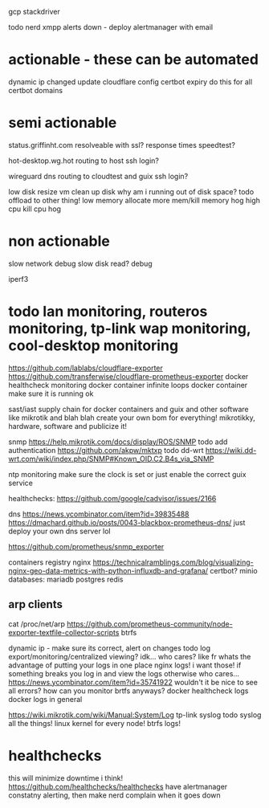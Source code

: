 gcp stackdriver




todo nerd xmpp alerts down - deploy alertmanager with email

# actionable - these can be automated
dynamic ip changed
    update cloudflare config
certbot expiry
    do this for all certbot domains

# semi actionable
status.griffinht.com
    resolveable with ssl?
    response times
    speedtest?

hot-desktop.wg.hot
    routing to host
    ssh login?

wireguard
    dns
    routing to cloudtest and guix
        ssh login?

low disk
    resize vm
    clean up disk
    why am i running out of disk space? todo offload to other thing!
low memory
    allocate more mem/kill memory hog
high cpu
    kill cpu hog

# non actionable
slow network
    debug
slow disk read?
    debug






iperf3

# todo lan monitoring, routeros monitoring, tp-link wap monitoring, cool-desktop monitoring
https://github.com/lablabs/cloudflare-exporter
https://github.com/transferwise/cloudflare-prometheus-exporter
docker healthcheck monitoring
docker container infinite loops
docker container make sure it is running ok

sast/iast supply chain for docker containers and guix and other software like mikrotik and blah blah
create your own bom for everything! mikrotikky, hardware, software and publicize it!

snmp
    https://help.mikrotik.com/docs/display/ROS/SNMP
        todo add authentication
    https://github.com/akpw/mktxp
    todo dd-wrt
        https://wiki.dd-wrt.com/wiki/index.php/SNMP#Known_OID.C2.B4s_via_SNMP

ntp monitoring make sure the clock is set
    or just enable the correct guix service

healthchecks:
    https://github.com/google/cadvisor/issues/2166

dns https://news.ycombinator.com/item?id=39835488
    https://dmachard.github.io/posts/0043-blackbox-prometheus-dns/
    just deploy your own dns server lol



https://github.com/prometheus/snmp_exporter

containers
    registry
    nginx
        https://technicalramblings.com/blog/visualizing-nginx-geo-data-metrics-with-python-influxdb-and-grafana/
    certbot?
    minio
    databases:
        mariadb
        postgres
        redis

## arp clients
cat /proc/net/arp
https://github.com/prometheus-community/node-exporter-textfile-collector-scripts
    btrfs

dynamic ip - make sure its correct, alert on changes
todo log export/monitoring/centralized viewing? idk... who cares? like fr whats the advantage of putting your logs in one place
    nginx logs! i want those!
    if something breaks you log in and view the logs
    otherwise who cares...
https://news.ycombinator.com/item?id=35741922
wouldn't it be nice to see all errors? how can you monitor brtfs anyways?
docker healthcheck logs
docker logs in general

https://wiki.mikrotik.com/wiki/Manual:System/Log
tp-link syslog
todo syslog all the things!
linux kernel for every node! btrfs logs!



# healthchecks
this will minimize downtime i think!
https://github.com/healthchecks/healthchecks
have alertmanager constatny alerting, then make nerd complain when it goes down
